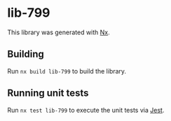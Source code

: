 # lib-799

This library was generated with [Nx](https://nx.dev).

## Building

Run `nx build lib-799` to build the library.

## Running unit tests

Run `nx test lib-799` to execute the unit tests via [Jest](https://jestjs.io).
